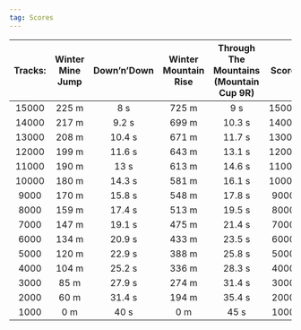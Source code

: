 ```yaml
---
tag: Scores
---
```

Tracks: | Winter Mine Jump | Down’n’Down | Winter Mountain Rise | Through The Mountains (Mountain Cup 9R) | Score  
:--: | :--: | :--: | :--: | :--:  | :--:   
15000 | 225 m | 8 s | 725 m | 9 s | 15000  
14000 | 217 m | 9.2 s | 699 m | 10.3 s | 14000  
13000 | 208 m | 10.4 s | 671 m | 11.7 s | 13000  
12000 | 199 m | 11.6 s | 643 m | 13.1 s | 12000  
11000 | 190 m | 13 s | 613 m | 14.6 s | 11000  
10000 | 180 m | 14.3 s | 581 m | 16.1 s | 10000  
9000 | 170 m | 15.8 s | 548 m | 17.8 s | 9000  
8000 | 159 m | 17.4 s | 513 m | 19.5 s | 8000  
7000 | 147 m | 19.1 s | 475 m | 21.4 s | 7000  
6000 | 134 m | 20.9 s | 433 m | 23.5 s | 6000  
5000 | 120 m | 22.9 s | 388 m | 25.8 s | 5000  
4000 | 104 m | 25.2 s | 336 m | 28.3 s | 4000  
3000 | 85 m | 27.9 s | 274 m | 31.4 s | 3000  
2000 | 60 m | 31.4 s | 194 m | 35.4 s | 2000  
1000 | 0 m | 40 s | 0 m | 45 s | 1000  
